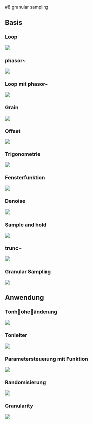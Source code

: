 #8 granular sampling

## Basis 
### Loop
![](K8/1.png)

### phasor~
![](K8/2.png)

### Loop mit phasor~
![](K8/3.png)

### Grain
![](K8/4.png)

### Offset
![](K8/5.png)

### Trigonometrie
![](K8/6.png)

### Fensterfunktion
![](K8/7.png)

### Denoise
![](K8/8.png)

### Sample and hold
![](K8/9.png)

### trunc~
![](K8/10.png)

### Granular Sampling
![](K8/11.png)

## Anwendung

### Tonh￿öhe￿änderung
 
![](K8/GRA2.png)
 
### Tonleiter
![](K8/GRA3.png)
 
### Parametersteuerung mit Funktion
![](K8/GRA4.png)

### Randomisierung
![](K8/GRA5.png)
 
### Granularity
![](K8/GRA6.png)

